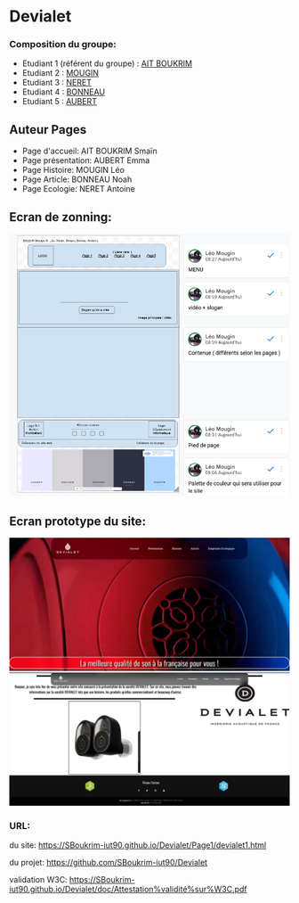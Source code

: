 # Devialet

### Composition du groupe:
* Etudiant 1 (référent du groupe) :  [AIT BOUKRIM](mailto:smain.ait_boukrim@edu.univ-fcomte.fr?subject=SAE_1_05_06)
* Etudiant 2 : [MOUGIN](mailto:leo.mougin@edu.univ-fcomte.fr?subject=SAE_1_05_06)
* Etudiant 3 : [NERET](mailto:antoine.neret@edu.univ-fcomte.fr?subject=SAE_1_05_06)
* Etudiant 4 : [BONNEAU](mailto:noah.bonneau@edu.univ-fcomte.fr?subject=SAE_1_05_06)
* Etudiant 5 : [AUBERT](mailto:emma.aubert@edu.univ-fcomte.fr?subject=SAE_1_05_06)

## Auteur Pages

* Page d'accueil: AIT BOUKRIM Smaïn
* Page présentation: AUBERT Emma
* Page Histoire: MOUGIN Léo
* Page Article: BONNEAU Noah
* Page Ecologie: NERET Antoine

## Ecran de zonning:
![écran de zonning](doc/zonning.png)

## Ecran prototype du site:
![écran prototype](doc/prototype_top.png)
![écran prototype](doc/prototype_bas.png)

### URL:
du site:
https://SBoukrim-iut90.github.io/Devialet/Page1/devialet1.html

du projet:
https://github.com/SBoukrim-iut90/Devialet

validation W3C:
https://SBoukrim-iut90.github.io/Devialet/doc/Attestation%validité%sur%W3C.pdf
